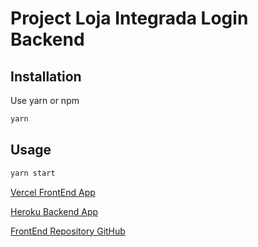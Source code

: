 # Project Loja Integrada Login Backend

## Installation

Use yarn or npm

```bash
yarn 
```

## Usage

```bash
yarn start
```

[Vercel FrontEnd App](https://loja-integrada-frontend.vercel.app)

[Heroku Backend App](https://loginapplojaintegrada.herokuapp.com)

[FrontEnd Repository GitHub](https://github.com/MateusGuedess/lojaIntegrada_frontend)
